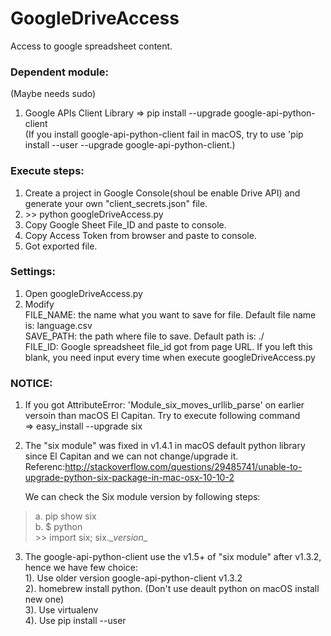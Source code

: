 
# GoogleDriveAccess
Access to google spreadsheet content.

### Dependent module:  
(Maybe needs sudo)

1. Google APIs Client Library => pip install --upgrade google-api-python-client  
	(If you install google-api-python-client fail in macOS, try to use 'pip install --user --upgrade google-api-python-client.)

### Execute steps:

1. Create a project in Google Console(shoul be enable Drive API) and generate your own "client_secrets.json" file. 
2. \>> python googleDriveAccess.py
3. Copy Google Sheet File_ID and paste to console.
4. Copy Access Token from browser and paste to console.
5. Got exported file.

### Settings:

1. Open googleDriveAccess.py
2. Modify  
	FILE_NAME: the name what you want to save for file. Default file name is: language.csv <br>
	SAVE_PATH: the path where file to save.  Default path is: ./ <br>
	FILE_ID: Google spreadsheet file_id got from page URL. If you left this blank, you need input every time when execute googleDriveAccess.py

### NOTICE:

1. If you got AttributeError: 'Module_six_moves_urllib_parse' on earlier versoin than macOS El Capitan. Try to execute following command  
	=> easy_install --upgrade six  
2. The "six module" was fixed in v1.4.1 in macOS default python library since El Capitan and we can not change/upgrade it.  <br>
	Referenc:<http://stackoverflow.com/questions/29485741/unable-to-upgrade-python-six-package-in-mac-osx-10-10-2>

	We can check the Six module version by following steps:  
>  	a. pip show six  
>  	b. $ python  
>		\>> import six; six.\__version__  <br>
3. The google-api-python-client use the v1.5+ of "six module" after v1.3.2, hence we have few choice: <br>
	1). Use older version google-api-python-client v1.3.2 <br>
	2). homebrew install python. (Don't use deault python on macOS install new one)<br>
	3). Use virtualenv<br>
	4). Use pip install --user 
